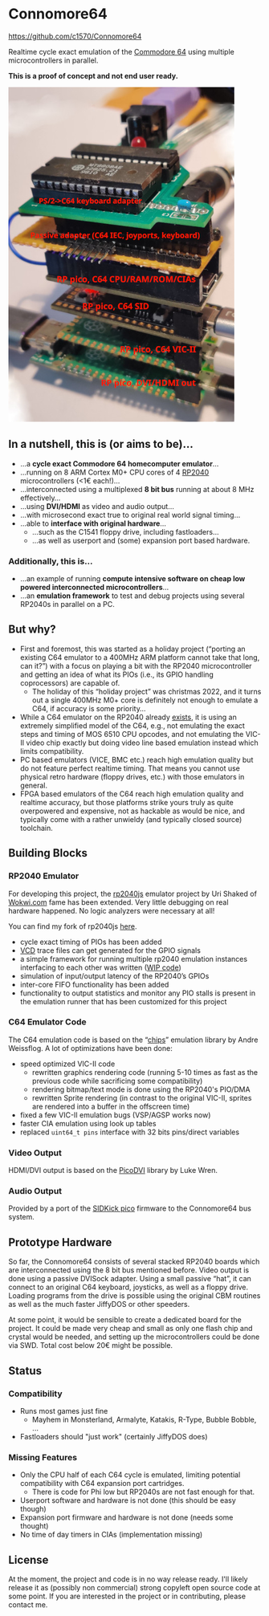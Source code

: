 # Connomore64
https://github.com/c1570/Connomore64

Realtime cycle exact emulation of the [Commodore 64](https://en.wikipedia.org/wiki/Commodore_64) using multiple microcontrollers in parallel.

**This is a proof of concept and not end user ready.**

![Picture of the prototype](/images/CNM64_Prototype_1.jpg)

## In a nutshell, this is (or aims to be)…
* …a **cycle exact Commodore 64 homecomputer emulator**…
* …running on 8 ARM Cortex M0+ CPU cores of 4 [RP2040](https://en.wikipedia.org/wiki/RP2040) microcontrollers (<1€ each!)…
* …interconnected using a multiplexed **8 bit bus** running at about 8 MHz effectively…
* …using **DVI/HDMI** as video and audio output…
* …with microsecond exact true to original real world signal timing…
* …able to **interface with original hardware**…
  * …such as the C1541 floppy drive, including fastloaders…
  * …as well as userport and (some) expansion port based hardware.

### Additionally, this is…
* …an example of running **compute intensive software on cheap low powered interconnected microcontrollers**…
* …an **emulation framework** to test and debug projects using several RP2040s in parallel on a PC.

## But why?
* First and foremost, this was started as a holiday project (“porting an existing C64 emulator to a 400MHz ARM platform cannot take that long, can it?”) with a focus on playing a bit with the RP2040 microcontroller and getting an idea of what its PIOs (i.e., its GPIO handling coprocessors) are capable of.
  * The holiday of this “holiday project” was christmas 2022, and it turns out a single 400MHz M0+ core is definitely not enough to emulate a C64, if accuracy is some priority…
* While a C64 emulator on the RP2040 already [exists](https://github.com/silvervest/c64pico), it is using an extremely simplified model of the C64, e.g., not emulating the exact steps and timing of MOS 6510 CPU opcodes, and not emulating the VIC-II video chip exactly but doing video line based emulation instead which limits compatibility.
* PC based emulators (VICE, BMC etc.) reach high emulation quality but do not feature perfect realtime timing. That means you cannot use physical retro hardware (floppy drives, etc.) with those emulators in general.
* FPGA based emulators of the C64 reach high emulation quality and realtime accuracy, but those platforms strike yours truly as quite overpowered and expensive, not as hackable as would be nice, and typically come with a rather unwieldy (and typically closed source) toolchain.

## Building Blocks
### RP2040 Emulator
For developing this project, the [rp2040js](https://github.com/wokwi/rp2040js) emulator project by Uri Shaked of [Wokwi.com](https://wokwi.com) fame has been extended. Very little debugging on real hardware happened. No logic analyzers were necessary at all!

You can find my fork of rp2040js [here](https://github.com/c1570/rp2040js/).
* cycle exact timing of PIOs has been added
* [VCD](https://en.wikipedia.org/wiki/Value_change_dump) trace files can get generated for the GPIO signals
* a simple framework for running multiple rp2040 emulation instances interfacing to each other was written ([WIP code](https://github.com/c1570/rp2040js/blob/c1570/WIP/demo/ntc-run.ts))
* simulation of input/output latency of the RP2040’s GPIOs
* inter-core FIFO functionality has been added
* functionality to output statistics and monitor any PIO stalls is present in the emulation runner that has been customized for this project

### C64 Emulator Code
The C64 emulation code is based on the “[chips](https://github.com/floooh/chips)” emulation library by Andre Weissflog. A lot of optimizations have been done:
* speed optimized VIC-II code
  * rewritten graphics rendering code (running 5-10 times as fast as the previous code while sacrificing some compatibility)
  * rendering bitmap/text mode is done using the RP2040's PIO/DMA
  * rewritten Sprite rendering (in contrast to the original VIC-II, sprites are rendered into a buffer in the offscreen time)
* fixed a few VIC-II emulation bugs (VSP/AGSP works now)
* faster CIA emulation using look up tables
* replaced `uint64_t pins` interface with 32 bits pins/direct variables

### Video Output
HDMI/DVI output is based on the [PicoDVI](https://github.com/Wren6991/PicoDVI) library by Luke Wren.

### Audio Output
Provided by a port of the [SIDKick pico](https://github.com/frntc/SIDKick-pico) firmware to the Connomore64 bus system.

## Prototype Hardware
So far, the Connomore64 consists of several stacked RP2040 boards which are interconnected using the 8 bit bus mentioned before.
Video output is done using a passive DVISock adapter.
Using a small passive “hat”, it can connect to an original C64 keyboard, joysticks, as well as a floppy drive.
Loading programs from the drive is possible using the original CBM routines as well as the much faster JiffyDOS or other speeders.

At some point, it would be sensible to create a dedicated board for the project.
It could be made very cheap and small as only one flash chip and crystal would be needed, and setting up the microcontrollers could be done via SWD.
Total cost below 20€ might be possible.

## Status
### Compatibility
* Runs most games just fine
  * Mayhem in Monsterland, Armalyte, Katakis, R-Type, Bubble Bobble, ...
* Fastloaders should "just work" (certainly JiffyDOS does)

### Missing Features
* Only the CPU half of each C64 cycle is emulated, limiting potential compatibility with C64 expansion port cartridges.
  * There is code for Phi low but RP2040s are not fast enough for that.
* Userport software and hardware is not done (this should be easy though)
* Expansion port firmware and hardware is not done (needs some thought)
* No time of day timers in CIAs (implementation missing)

## License
At the moment, the project and code is in no way release ready.
I'll likely release it as (possibly non commercial) strong copyleft open source code at some point.
If you are interested in the project or in contributing, please contact me.

